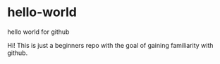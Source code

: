 # hello-world
hello world for github

Hi!
This is just a beginners repo with the goal of gaining familiarity with github.
